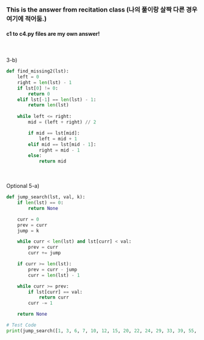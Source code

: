 ### This is the answer from recitation class (나의 풀이랑 살짝 다른 경우 여기에 적어둠.)
#### c1 to c4.py files are my own answer!

<br></br>
3-b)
```Python
def find_missing2(lst):
    left = 0
    right = len(lst) - 1
    if lst[0] != 0:
        return 0
    elif lst[-1] == len(lst) - 1:
        return len(lst)
    
    while left <= right:
        mid = (left + right) // 2

        if mid == lst[mid]:
            left = mid + 1
        elif mid == lst[mid - 1]:
            right = mid - 1
        else:
            return mid
```
<br></br>
Optional 5-a)
```Python
def jump_search(lst, val, k):
    if len(lst) == 0:
        return None

    curr = 0
    prev = curr
    jump = k

    while curr < len(lst) and lst[curr] < val:
        prev = curr
        curr += jump

    if curr >= len(lst):
        prev = curr - jump
        curr = len(lst) - 1

    while curr >= prev:
        if lst[curr] == val:
            return curr
        curr -= 1

    return None

# Test Code
print(jump_search([1, 3, 6, 7, 10, 12, 15, 20, 22, 24, 29, 33, 39, 55, 61, 64, 99, 101, 134, 150], 15, 4))
```
